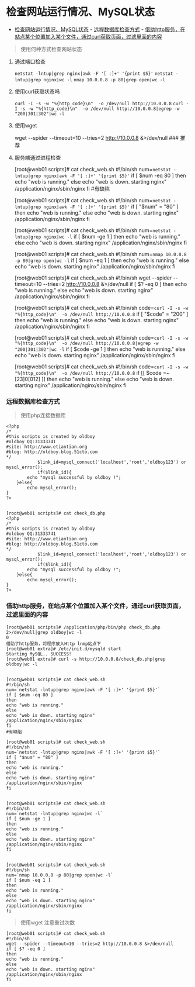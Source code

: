 # 检查网站运行情况、MySQL状态

<!-- TOC -->

- [检查网站运行情况、MySQL状态](#%E6%A3%80%E6%9F%A5%E7%BD%91%E7%AB%99%E8%BF%90%E8%A1%8C%E6%83%85%E5%86%B5mysql%E7%8A%B6%E6%80%81)
        - [远程数据库检查方式](#%E8%BF%9C%E7%A8%8B%E6%95%B0%E6%8D%AE%E5%BA%93%E6%A3%80%E6%9F%A5%E6%96%B9%E5%BC%8F)
        - [借助http服务，在站点某个位置加入某个文件，通过curl获取页面，过滤里面的内容](#%E5%80%9F%E5%8A%A9http%E6%9C%8D%E5%8A%A1%E5%9C%A8%E7%AB%99%E7%82%B9%E6%9F%90%E4%B8%AA%E4%BD%8D%E7%BD%AE%E5%8A%A0%E5%85%A5%E6%9F%90%E4%B8%AA%E6%96%87%E4%BB%B6%E9%80%9A%E8%BF%87curl%E8%8E%B7%E5%8F%96%E9%A1%B5%E9%9D%A2%E8%BF%87%E6%BB%A4%E9%87%8C%E9%9D%A2%E7%9A%84%E5%86%85%E5%AE%B9)

<!-- /TOC -->

>使用何种方式检查网站状态

1. 通过端口检查

    `netstat -lntup|grep nginx|awk -F '[ :]+' '{print $5}'`
    `netstat -lntup|grep nginx|wc -l`
    `nmap 10.0.0.8 -p 80|grep open|wc -l`
2. 使用curl获取状态吗

    `curl -I -s -w "%{http_code}\n"  -o /dev/null http://10.0.0.8`
    `curl -I -s -w "%{http_code}\n"  -o /dev/null http://10.0.0.8|egrep -w "200|301|302"|wc -l`

3. 使用wget

    wget --spider --timeout=10 --tries=2 http://10.0.0.8 &>/dev/null ### 推荐

4. 服务端通过进程检查

    [root@web01 scripts]# cat check_web.sh
    #!/bin/sh
    num=`netstat -lntup|grep nginx|awk -F '[ :]+' '{print $5}'`
    if [ $num -eq 80 ]
    then
    echo "web is running."
    else
    echo "web is down. starting nginx"
    /application/nginx/sbin/nginx
    fi
    #有缺陷

    [root@web01 scripts]# cat check_web.sh
    #!/bin/sh
    num=`netstat -lntup|grep nginx|awk -F '[ :]+' '{print $5}'`
    if [ "$num" = "80" ]
    then
    echo "web is running."
    else
    echo "web is down. starting nginx"
    /application/nginx/sbin/nginx
    fi

    [root@web01 scripts]# cat check_web.sh
    #!/bin/sh
    num=`netstat -lntup|grep nginx|wc -l`
    if [ $num -ge 1 ]
    then
    echo "web is running."
    else
    echo "web is down. starting nginx"
    /application/nginx/sbin/nginx
    fi


    [root@web01 scripts]# cat check_web.sh 
    #!/bin/sh
    num=`nmap 10.0.0.8 -p 80|grep open|wc -l`
    if [ $num -eq 1 ]
    then
    echo "web is running."
    else
    echo "web is down. starting nginx"
    /application/nginx/sbin/nginx
    fi

    [root@web01 scripts]# cat check_web.sh
    #!/bin/sh
    wget --spider --timeout=10 --tries=2 http://10.0.0.8 &>/dev/null
    if [ $? -eq 0 ]
    then
    echo "web is running."
    else
    echo "web is down. starting nginx"
    /application/nginx/sbin/nginx
    fi


    [root@web01 scripts]# cat check_web.sh 
    #!/bin/sh
    code=`curl -I -s -w "%{http_code}\n"  -o /dev/null http://10.0.0.8`
    if [ "$code" = "200" ]
    then
    echo "web is running."
    else
    echo "web is down. starting nginx"
    /application/nginx/sbin/nginx
    fi


    [root@web01 scripts]# cat check_web.sh
    #!/bin/sh
    code=`curl -I -s -w "%{http_code}\n"  -o /dev/null http://10.0.0.8|egrep -w "200|301|302"|wc -l`
    if [ $code -ge 1 ]
    then
    echo "web is running."
    else
    echo "web is down. starting nginx"
    /application/nginx/sbin/nginx
    fi

    [root@web01 scripts]# cat check_web.sh 
    #!/bin/sh
    code=`curl -I -s -w "%{http_code}\n"  -o /dev/null http://10.0.0.8`
    if [[ $code =~ [23]0[012] ]]
    then
    echo "web is running."
    else
    echo "web is down. starting nginx"
    /application/nginx/sbin/nginx
    fi

### 远程数据库检查方式
>使用php连接数据库

    <?php
    /* 
    #this scripts is created by oldboy
    #oldboy QQ:31333741
    #site: http://www.etiantian.org
    #blog: http://oldboy.blog.51cto.com
    */
                $link_id=mysql_connect('localhost','root','oldboy123') or mysql_error();
                if($link_id){
            echo "mysql successful by oldboy !";
        }else{
            echo mysql_error();
    }
    ?>


    [root@web01 scripts]# cat check_db.php 
    <?php
    /* 
    #this scripts is created by oldboy
    #oldboy QQ:31333741
    #site: http://www.etiantian.org
    #blog: http://oldboy.blog.51cto.com
    */
                $link_id=mysql_connect('localhost','root','oldboy123') or mysql_error();
                if($link_id){
            echo "mysql successful by oldboy !";
        }else{
            echo mysql_error();
    }
    ?>

### 借助http服务，在站点某个位置加入某个文件，通过curl获取页面，过滤里面的内容

    [root@web01 scripts]# /application/php/bin/php check_db.php 2>/dev/null|grep oldboy|wc -l
    0
    借助了http服务，将程序放入Http lnmp站点下
    [root@web01 extra]# /etc/init.d/mysqld start
    Starting MySQL.. SUCCESS! 
    [root@web01 extra]# curl -s http://10.0.0.8/check_db.php|grep oldboy|wc -l


    [root@web01 scripts]# cat check_web.sh
    #!/bin/sh
    num=`netstat -lntup|grep nginx|awk -F '[ :]+' '{print $5}'`
    if [ $num -eq 80 ]
    then
    echo "web is running."
    else
    echo "web is down. starting nginx"
    /application/nginx/sbin/nginx
    fi
    #有缺陷

    [root@web01 scripts]# cat check_web.sh
    #!/bin/sh
    num=`netstat -lntup|grep nginx|awk -F '[ :]+' '{print $5}'`
    if [ "$num" = "80" ]
    then
    echo "web is running."
    else
    echo "web is down. starting nginx"
    /application/nginx/sbin/nginx
    fi


    [root@web01 scripts]# cat check_web.sh
    #!/bin/sh
    num=`netstat -lntup|grep nginx|wc -l`
    if [ $num -ge 1 ]
    then
    echo "web is running."
    else
    echo "web is down. starting nginx"
    /application/nginx/sbin/nginx
    fi


    [root@web01 scripts]# cat check_web.sh 
    #!/bin/sh
    num=`nmap 10.0.0.8 -p 80|grep open|wc -l`
    if [ $num -eq 1 ]
    then
    echo "web is running."
    else
    echo "web is down. starting nginx"
    /application/nginx/sbin/nginx
    fi

>使用wget  注意重试次数

    [root@web01 scripts]# cat check_web.sh
    #!/bin/sh
    wget --spider --timeout=10 --tries=2 http://10.0.0.8 &>/dev/null
    if [ $? -eq 0 ]
    then
    echo "web is running."
    else
    echo "web is down. starting nginx"
    /application/nginx/sbin/nginx
    fi
